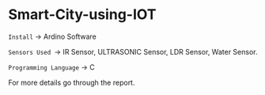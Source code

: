 # Smart-City-using-IOT
`Install` -> Ardino Software

`Sensors Used `-> IR Sensor, ULTRASONIC Sensor, LDR Sensor, Water Sensor.

`Programming Language` -> C 

For more details go through the report.
